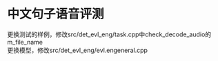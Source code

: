 # 中文句子语音评测
更换测试的样例，修改src/det_evl_eng/task.cpp中check_decode_audio的m_file_name<br/>
更换模型，修改src/det_evl_eng/evl.engeneral.cpp<br/>